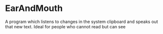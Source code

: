 # EarAndMouth
A program which listens to changes in the system clipboard and speaks out that new text. Ideal for people who cannot read but can see
